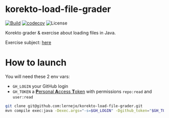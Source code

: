 # korekto-load-file-grader
[![Build](https://github.com/lernejo/korekto-load-file-grader/actions/workflows/ci.yml/badge.svg)](https://github.com/lernejo/korekto-load-file-grader/actions/workflows/ci.yml)
[![codecov](https://codecov.io/gh/lernejo/korekto-load-file-grader/branch/main/graph/badge.svg?token=A6kYtPT5DX)](https://codecov.io/gh/lernejo/korekto-load-file-grader)
![License](https://img.shields.io/badge/License-Elastic_License_v2-blue)

Korekto grader & exercise about loading files in Java.

Exercise subject: [here](EXERCISE_fr.adoc)

# How to launch
You will need these 2 env vars:
* `GH_LOGIN` your GitHub login
* `GH_TOKEN` a [**P**ersonal **A**ccess **T**oken](https://docs.github.com/en/authentication/keeping-your-account-and-data-secure/managing-your-personal-access-tokens#creating-a-personal-access-token-classic) with permissions `repo:read` and `user:read`

```bash
git clone git@github.com:lernejo/korekto-load-file-grader.git
mvn compile exec:java -Dexec.args="-s=$GH_LOGIN" -Dgithub_token="$GH_TOKEN"
```
